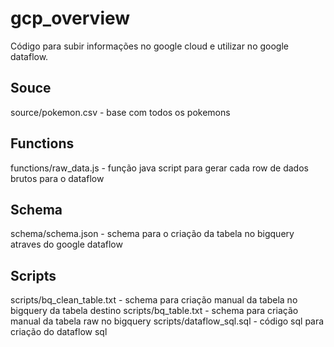 # gcp_overview

Código para subir informações no google cloud e utilizar no google dataflow.

## Souce
source/pokemon.csv - base com todos os pokemons

## Functions
functions/raw_data.js - função java script para gerar cada row de dados brutos para o dataflow

## Schema
schema/schema.json - schema para o criação da tabela no bigquery atraves do google dataflow

## Scripts
scripts/bq_clean_table.txt - schema para criação manual da tabela no bigquery da tabela destino
scripts/bq_table.txt - schema para criação manual da tabela raw no bigquery
scripts/dataflow_sql.sql - código sql para criação do dataflow sql

